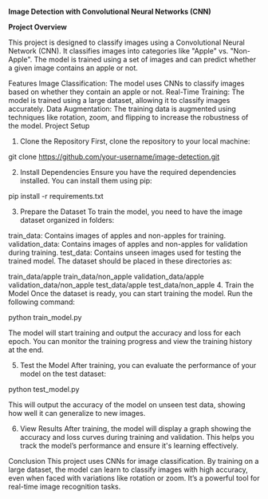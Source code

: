 **Image Detection with Convolutional Neural Networks (CNN)**

**Project Overview**

This project is designed to classify images using a Convolutional Neural Network (CNN). It classifies images into categories like "Apple" vs. "Non-Apple". The model is trained using a set of images and can predict whether a given image contains an apple or not.

Features
Image Classification: The model uses CNNs to classify images based on whether they contain an apple or not.
Real-Time Training: The model is trained using a large dataset, allowing it to classify images accurately.
Data Augmentation: The training data is augmented using techniques like rotation, zoom, and flipping to increase the robustness of the model.
Project Setup
1. Clone the Repository 
First, clone the repository to your local machine:

git clone https://github.com/your-username/image-detection.git

2. Install Dependencies
Ensure you have the required dependencies installed. You can install them using pip:

pip install -r requirements.txt

3. Prepare the Dataset
To train the model, you need to have the image dataset organized in folders:

train_data: Contains images of apples and non-apples for training.
validation_data: Contains images of apples and non-apples for validation during training.
test_data: Contains unseen images used for testing the trained model.
The dataset should be placed in these directories as:

train_data/apple
train_data/non_apple
validation_data/apple
validation_data/non_apple
test_data/apple
test_data/non_apple
4. Train the Model
Once the dataset is ready, you can start training the model. Run the following command:

python train_model.py

The model will start training and output the accuracy and loss for each epoch. You can monitor the training progress and view the training history at the end.

5. Test the Model
After training, you can evaluate the performance of your model on the test dataset:

python test_model.py

This will output the accuracy of the model on unseen test data, showing how well it can generalize to new images.

6. View Results
After training, the model will display a graph showing the accuracy and loss curves during training and validation. This helps you track the model’s performance and ensure it's learning effectively.

Conclusion
This project uses CNNs for image classification. By training on a large dataset, the model can learn to classify images with high accuracy, even when faced with variations like rotation or zoom. It’s a powerful tool for real-time image recognition tasks.
